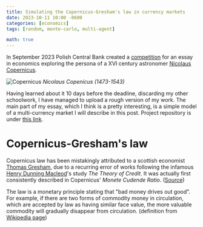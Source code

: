 ```yaml
---
title: Simulating the Copernicus-Gresham's law in currency markets 
date: 2023-10-11 10:00 -0600
categories: [economics]
tags: [random, monte-carlo, multi-agent]

math: true
---
```


In September 2023 Polish Central Bank created a [competition](https://nbp.pl/xxi-edycja-konkursu-na-prace-pisemna-dla-szkol-podstawowych-i-ponadpodstawowych/) for an essay in economics exploring the persona of a XVI century astronomer [Nicolaus Copernicus](https://en.wikipedia.org/wiki/Nicolaus_Copernicus). 


![Copernicus](https://en.wikipedia.org/wiki/File:Nikolaus_Kopernikus.jpg)
*Nicolaus Copenicus (1473-1543)*

Having learned about it 10 days before the deadline, discarding my other schoolwork, I have managed to upload a rough version of my work. The main part of my essay, which I think is a pretty interesting, is a simple model of a multi-currency market I will describe in this post. Project repository is under [this link](https://github.com/gournge/copernicus-transactions).

# Copernicus-Gresham's law

Copernicus law has been mistakingly attributed to a scottish economist [Thomas Gresham](https://en.wikipedia.org/wiki/Thomas_Gresham), due to a recurring error of works following the infamous [Henry Dunning Macleod](https://en.wikipedia.org/wiki/Henry_Dunning_Macleod)'s study *The Theory of Credit*. It was actually first consistently described in Copernicus' *Monete Cudende Ratio*. ([Source](https://kpbc.umk.pl/Content/48660/PDF/Copernicana_017_01.pdf))

The law is a monetary principle stating that "bad money drives out good". For example, if there are two forms of commodity money in circulation, which are accepted by law as having similar face value, the more valuable commodity will gradually disappear from circulation. (definition from [Wikipedia page](https://en.wikipedia.org/wiki/Gresham%27s_law))